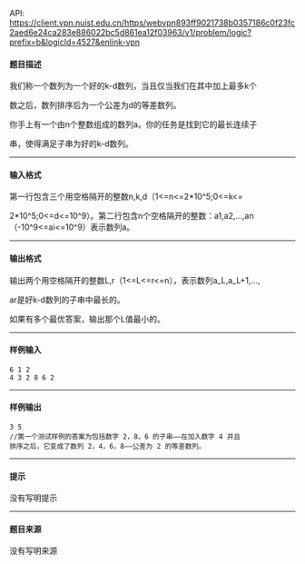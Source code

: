 API: https://client.vpn.nuist.edu.cn/https/webvpn893ff9021738b0357186c0f23fc2aed6e24ca283e886022bc5d861ea12f03963/v1/problem/logic?prefix=b&logicId=4527&enlink-vpn

#### 题目描述

我们称一个数列为一个好的k-d数列，当且仅当我们在其中加上最多k个

数之后，数列排序后为一个公差为d的等差数列。

你手上有一个由n个整数组成的数列a。你的任务是找到它的最长连续子

串，使得满足子串为好的k-d数列。

---

#### 输入格式

第一行包含三个用空格隔开的整数n,k,d（1<=n<=2\*10^5;0<=k<=

2\*10^5;0<=d<=10^9）。第二行包含n个空格隔开的整数：a1,a2,...,an（-10^9<=ai<=10^9）表示数列a。

---

#### 输出格式

输出两个用空格隔开的整数L,r（1<=L<=r<=n），表示数列a\_L,a\_L+1,...,

ar是好k-d数列的子串中最长的。

如果有多个最优答案，输出那个L值最小的。

---

#### 样例输入
```
6 1 2
4 3 2 8 6 2
```

---

#### 样例输出
```
3 5
//第一个测试样例的答案为包括数字 2，8，6 的子串——在加入数字 4 并且
排序之后，它变成了数列 2，4，6，8——公差为 2 的等差数列。
```

---

#### 提示

没有写明提示

---

#### 题目来源

没有写明来源